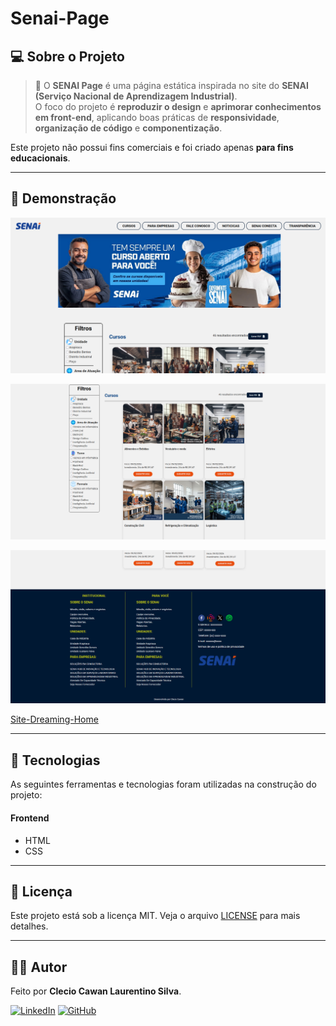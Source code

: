 # Senai-Page

## 💻 Sobre o Projeto

> 🚀 O **SENAI Page** é uma página estática inspirada no site do **SENAI (Serviço Nacional de Aprendizagem Industrial)**.  
O foco do projeto é **reproduzir o design** e **aprimorar conhecimentos em front-end**, aplicando boas práticas de **responsividade**, **organização de código** e **componentização**.

Este projeto não possui fins comerciais e foi criado apenas **para fins educacionais**.

---


## 📸 Demonstração

<p align="center">
  <img src="assets/img/sreen1.png" alt="Demonstração do Projeto" width="700"/>
</p>
<p align="center">
  <img src="assets/img/screen2.png" alt="Demonstração do Projeto" width="700"/>
</p>
<p align="center">
  <img src="assets/img/screen3.png" alt="Demonstração do Projeto" width="700"/>
</p>

[Site-Dreaming-Home](https://landing-page-homes.vercel.app/)

---

## 🚀 Tecnologias

As seguintes ferramentas e tecnologias foram utilizadas na construção do projeto:

#### **Frontend**
- HTML
- CSS


---

## 📝 Licença

Este projeto está sob a licença MIT. Veja o arquivo [LICENSE](LICENSE) para mais detalhes.

---

## 👨‍💻 Autor

Feito por **Clecio Cawan Laurentino Silva**.

[![LinkedIn](https://img.shields.io/badge/LinkedIn-0077B5?style=for-the-badge&logo=linkedin&logoColor=white)](www.linkedin.com/in/clecio-cawan-3b5a5625b)
[![GitHub](https://img.shields.io/badge/GitHub-181717?style=for-the-badge&logo=github&logoColor=white)](https://github.com/ClecioCawan)